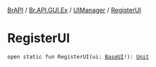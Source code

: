 [BrAPI](../../index.md) / [Br.API.GUI.Ex](../index.md) / [UIManager](index.md) / [RegisterUI](./-register-u-i.md)

# RegisterUI

`open static fun RegisterUI(ui: `[`BaseUI`](../-base-u-i/index.md)`!): `[`Unit`](https://kotlinlang.org/api/latest/jvm/stdlib/kotlin/-unit/index.html)